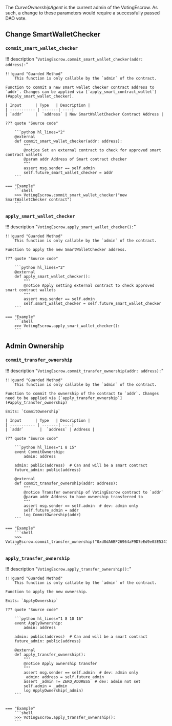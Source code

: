 The *CurveOwnershipAgent* is the current admin of the VotingEscrow. As such, a change to these parameters would require a successfully passed DAO vote.


## **Change SmartWalletChecker**

### `commit_smart_wallet_checker`
!!! description "`VotingEscrow.commit_smart_wallet_checker(addr: address):`"

    !!!guard "Guarded Method"
        This function is only callable by the `admin` of the contract.

    Function to commit a new smart wallet checker contract address to `addr`. Changes can be applied via [`apply_smart_contract_wallet`](#apply_smart_wallet_checker).

    | Input      | Type   | Description |
    | ----------- | -------| ----|
    | `addr`     |  `address` | New SmartWalletChecker Contract Address |

    ??? quote "Source code"

        ```python hl_lines="2"
        @external
        def commit_smart_wallet_checker(addr: address):
            """
            @notice Set an external contract to check for approved smart contract wallets
            @param addr Address of Smart contract checker
            """
            assert msg.sender == self.admin
            self.future_smart_wallet_checker = addr  
        ```

    === "Example"
        ```shell
        >>> VotingEscrow.commit_smart_wallet_checker("new SmartWalletChecker contract")
        ```


### `apply_smart_wallet_checker`
!!! description "`VotingEscrow.apply_smart_wallet_checker():`"

    !!!guard "Guarded Method"
        This function is only callable by the `admin` of the contract.

    Function to apply the new SmartWalletChecker address.

    ??? quote "Source code"

        ```python hl_lines="2"
        @external
        def apply_smart_wallet_checker():
            """
            @notice Apply setting external contract to check approved smart contract wallets
            """
            assert msg.sender == self.admin
            self.smart_wallet_checker = self.future_smart_wallet_checker
        ```

    === "Example"
        ```shell
        >>> VotingEscrow.apply_smart_wallet_checker():
        ```



## **Admin Ownership**

### `commit_transfer_ownership`
!!! description "`VotingEscrow.commit_transfer_ownership(addr: address):`"

    !!!guard "Guarded Method"
        This function is only callable by the `admin` of the contract.

    Function to commit the ownership of the contract to `addr`. Changes need to be applied via [`apply_transfer_ownership`](#apply_transfer_ownership)

    Emits: `CommitOwnership`

    | Input      | Type   | Description |
    | ----------- | -------| ----|
    | `addr`       |  `address` | Address |

    ??? quote "Source code"

        ```python hl_lines="1 8 15"
        event CommitOwnership:
            admin: address

        admin: public(address)  # Can and will be a smart contract
        future_admin: public(address)

        @external
        def commit_transfer_ownership(addr: address):
            """
            @notice Transfer ownership of VotingEscrow contract to `addr`
            @param addr Address to have ownership transferred to
            """
            assert msg.sender == self.admin  # dev: admin only
            self.future_admin = addr
            log CommitOwnership(addr)   
        ```

    === "Example"
        ```shell
        >>> VotingEscrow.commit_transfer_ownership("0xd8dA6BF26964aF9D7eEd9e03E53415D37aA96045"):
        ```


### `apply_transfer_ownership`
!!! description "`VotingEscrow.apply_transfer_ownership():`"

    !!!guard "Guarded Method"
        This function is only callable by the `admin` of the contract.

    Function to apply the new ownership.

    Emits: `ApplyOwnership`

    ??? quote "Source code"

        ```python hl_lines="1 8 10 16"
        event ApplyOwnership:
            admin: address

        admin: public(address)  # Can and will be a smart contract
        future_admin: public(address)

        @external
        def apply_transfer_ownership():
            """
            @notice Apply ownership transfer
            """
            assert msg.sender == self.admin  # dev: admin only
            _admin: address = self.future_admin
            assert _admin != ZERO_ADDRESS  # dev: admin not set
            self.admin = _admin
            log ApplyOwnership(_admin)  
        ```


    === "Example"
        ```shell
        >>> VotingEscrow.apply_transfer_ownership():
        ```